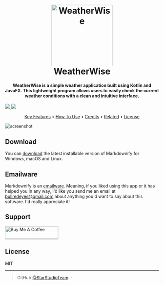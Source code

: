 
<h1 align="center">
  <br>
  <a href="https://github.com/StarStudioTeam/"><img src="https://media.discordapp.net/attachments/1119272529173950477/1199318717272703077/Group_61.png?ex=65c21b98&is=65afa698&hm=3dfd5914e4749d6b1a566d2a46a0d0862d78f9937ea8bd8abcfb1b6a7d538694&=&format=webp&quality=lossless" alt="WeatherWise" width="200"></a>
  <br>
  WeatherWise
  <br>
</h1>

<h4 align="center">WeatherWise is a simple weather application built using Kotlin and JavaFX. This lightweight program allows users to easily check the current weather conditions with a clean and intuitive interface.</h4>
  <a href="https://saythanks.io/to/StarStudioTeam">
      <img src="https://img.shields.io/badge/SayThanks.io-%E2%98%BC-1EAEDB.svg">
  </a>
  <a href="https://www.buymeacoffee.com/charlottewiltshire0">
    <img src="https://img.shields.io/badge/$-donate-ff69b4.svg?maxAge=2592000&amp;style=flat">
  </a>
</p>

<p align="center">
  <a href="#key-features">Key Features</a> •
  <a href="#how-to-use">How To Use</a> •
  <a href="#credits">Credits</a> •
  <a href="#related">Related</a> •
  <a href="#license">License</a>
</p>

![screenshot](https://raw.githubusercontent.com/amitmerchant1990/electron-markdownify/master/app/img/markdownify.gif)

## Download

You can [download](https://github.com/StarStudioTeam/weatherwise-client/releases/tag/v1.0.0) the latest installable version of Markdownify for Windows, macOS and Linux.

## Emailware

Markdownify is an [emailware](https://en.wiktionary.org/wiki/emailware). Meaning, if you liked using this app or it has helped you in any way, I'd like you send me an email at <bullredeyes@gmail.com> about anything you'd want to say about this software. I'd really appreciate it!

## Support

<a href="https://www.buymeacoffee.com/charlottewiltshire0" target="_blank"><img src="https://www.buymeacoffee.com/assets/img/custom_images/purple_img.png" alt="Buy Me A Coffee" style="height: 41px !important;width: 174px !important;box-shadow: 0px 3px 2px 0px rgba(190, 190, 190, 0.5) !important;-webkit-box-shadow: 0px 3px 2px 0px rgba(190, 190, 190, 0.5) !important;" ></a>

## License

MIT

---

> GitHub [@StarStudioTeam](https://github.com/StarStudioTeam) &nbsp;&middot;&nbsp;

